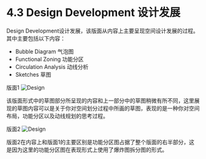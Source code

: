 # 4.3 Design Development 设计发展  #

Design Development设计发展，该版面从内容上主要呈现空间设计发展的过程。其中主要包括以下内容：

- Bubble Diagram 气泡图
- Functional Zoning 功能分区
- Circulation Analysis 动线分析
- Sketches 草图

版面1
![Design](http://kitpic.makebi.net/iad/iad_07.jpg)

该版面形式中的草图部分所呈现的内容和上一部分中的草图稍微有所不同，这里展现的草图内容可以是关于你对空间划分过程中所画的草图，表现的是一种你对空间布局，功能分区以及动线规划的思考过程。

版面2
![Design](http://kitpic.makebi.net/iad/iad_08.jpg)

版面2在内容上和版面1的主要区别是功能分区图占据了整个版面的右半部分，这是因为这里的功能分区图在表现形式上使用了爆炸图拆分图的形式。